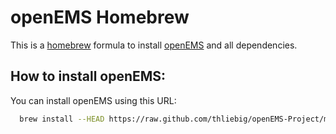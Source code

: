 openEMS Homebrew
================

This is a [homebrew](http://brew.sh) formula to install [openEMS](http://openEMS.de) and all dependencies.

How to install openEMS:
-----------------------

You can install openEMS using this URL:
```bash
  brew install --HEAD https://raw.github.com/thliebig/openEMS-Project/master/brew/openEMS.rb
```

